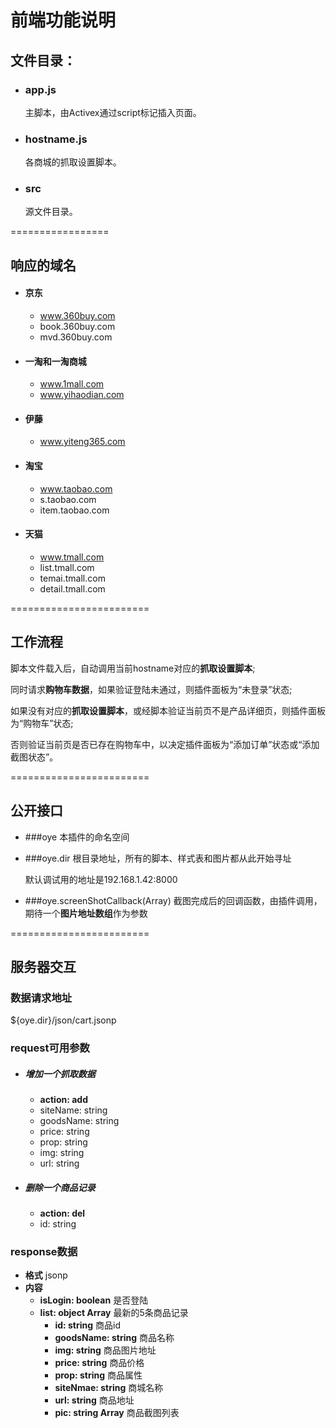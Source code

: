 # 前端功能说明

## 文件目录：
+ ### app.js
    主脚本，由Activex通过script标记插入页面。

+ ### hostname.js
     各商城的抓取设置脚本。

+ ### src
     源文件目录。

=================

## 响应的域名
+ #### 京东
    + www.360buy.com
    + book.360buy.com
    + mvd.360buy.com

+ #### 一淘和一淘商城
    + www.1mall.com
    + www.yihaodian.com

+ #### 伊藤
    + www.yiteng365.com

+ #### 淘宝
    + www.taobao.com
    + s.taobao.com
    + item.taobao.com

+ #### 天猫
    + www.tmall.com
    + list.tmall.com
    + temai.tmall.com
    + detail.tmall.com

========================

## 工作流程
脚本文件载入后，自动调用当前hostname对应的**抓取设置脚本**;

同时请求**购物车数据**，如果验证登陆未通过，则插件面板为“未登录”状态;

如果没有对应的**抓取设置脚本**，或经脚本验证当前页不是产品详细页，则插件面板为“购物车”状态;

否则验证当前页是否已存在购物车中，以决定插件面板为“添加订单”状态或“添加截图状态”。


========================

## 公开接口
+ ###oye
    本插件的命名空间

+ ###oye.dir
    根目录地址，所有的脚本、样式表和图片都从此开始寻址

    默认调试用的地址是192.168.1.42:8000

+ ###oye.screenShotCallback(Array)
    截图完成后的回调函数，由插件调用，期待一个**图片地址数组**作为参数


========================


## 服务器交互
### 数据请求地址
${oye.dir}/json/cart.jsonp

### request可用参数
+ ##### 增加一个抓取数据
    + **action: add**
    + siteName: string
    + goodsName: string
    + price: string
    + prop: string
    + img: string
    + url: string

+ ##### 删除一个商品记录
    + **action: del**
    + id: string


### response数据
+ **格式** jsonp
+ **内容**
    + **isLogin: boolean** 是否登陆
    + **list: object Array** 最新的5条商品记录
        + **id: string** 商品id
        + **goodsName: string** 商品名称
        + **img: string** 商品图片地址
        + **price: string** 商品价格
        + **prop: string** 商品属性
        + **siteNmae: string** 商城名称
        + **url: string** 商品地址
        + **pic: string Array** 商品截图列表









